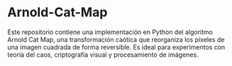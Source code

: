 # Arnold-Cat-Map
Este repositorio contiene una implementación en Python del algoritmo Arnold Cat Map, una transformación caótica que reorganiza los píxeles de una imagen cuadrada de forma reversible. Es ideal para experimentos con teoría del caos, criptografía visual y procesamiento de imágenes. 
